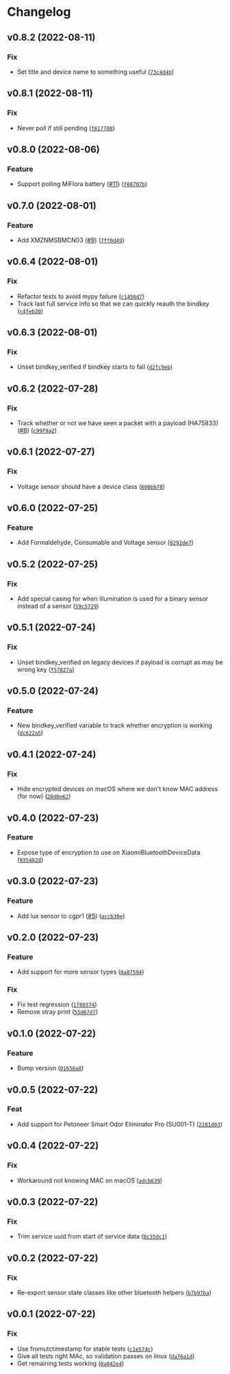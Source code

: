 # Changelog

<!--next-version-placeholder-->

## v0.8.2 (2022-08-11)
### Fix
* Set title and device name to something useful ([`73c4d4b`](https://github.com/Bluetooth-Devices/xiaomi-ble/commit/73c4d4b59f6729f9806bdf85d2544698840f4198))

## v0.8.1 (2022-08-11)
### Fix
* Never poll if still pending ([`f617708`](https://github.com/Bluetooth-Devices/xiaomi-ble/commit/f617708e4f67d0a6a4d0b853efee5568a14f8aba))

## v0.8.0 (2022-08-06)
### Feature
* Support polling MiFlora battery ([#11](https://github.com/Bluetooth-Devices/xiaomi-ble/issues/11)) ([`f08707b`](https://github.com/Bluetooth-Devices/xiaomi-ble/commit/f08707bd45d250a44ea7ca5da059feae61851089))

## v0.7.0 (2022-08-01)
### Feature
* Add XMZNMSBMCN03 ([#9](https://github.com/Bluetooth-Devices/xiaomi-ble/issues/9)) ([`7ff0d49`](https://github.com/Bluetooth-Devices/xiaomi-ble/commit/7ff0d49f73f8150e520aaa77868a4f1bd65363b1))

## v0.6.4 (2022-08-01)
### Fix
* Refactor tests to avoid mypy failure ([`c1456d7`](https://github.com/Bluetooth-Devices/xiaomi-ble/commit/c1456d7fd96300ffc7bcc21c7d17d6ec63e7a287))
* Track last full service info so that we can quickly reauth the bindkey ([`c4feb20`](https://github.com/Bluetooth-Devices/xiaomi-ble/commit/c4feb20468fdfdd1a9c80c0bee77bef2a250d462))

## v0.6.3 (2022-08-01)
### Fix
* Unset bindkey_verified if bindkey starts to fail ([`d2fc9eb`](https://github.com/Bluetooth-Devices/xiaomi-ble/commit/d2fc9eb36289a0c4779e97439e682016ae0de1fc))

## v0.6.2 (2022-07-28)
### Fix
* Track whether or not we have seen a packet with a payload (HA75833) ([#8](https://github.com/Bluetooth-Devices/xiaomi-ble/issues/8)) ([`c99f9a2`](https://github.com/Bluetooth-Devices/xiaomi-ble/commit/c99f9a2cbd09ac6cebd31349d49d6f038bfea0e6))

## v0.6.1 (2022-07-27)
### Fix
* Voltage sensor should have a device class ([`600bb78`](https://github.com/Bluetooth-Devices/xiaomi-ble/commit/600bb7819752b6f742e515eea177b65c83b1d3dc))

## v0.6.0 (2022-07-25)
### Feature
* Add Formaldehyde, Consumable and Voltage sensor ([`8292de7`](https://github.com/Bluetooth-Devices/xiaomi-ble/commit/8292de7425597897d562ea43380af221c661df90))

## v0.5.2 (2022-07-25)
### Fix
* Add special casing for when illumination is used for a binary sensor instead of a sensor ([`59c5729`](https://github.com/Bluetooth-Devices/xiaomi-ble/commit/59c5729b4c2f39944d61ab65c3aee40c6d041d21))

## v0.5.1 (2022-07-24)
### Fix
* Unset bindkey_verified on legacy devices if payload is corrupt as may be wrong key ([`f57827a`](https://github.com/Bluetooth-Devices/xiaomi-ble/commit/f57827a7caa0c9c6721f1d9773e89f3472ccf5c7))

## v0.5.0 (2022-07-24)
### Feature
* New bindkey_verified variable to track whether encryption is working ([`dc622a5`](https://github.com/Bluetooth-Devices/xiaomi-ble/commit/dc622a511e1909d96d706b77ff86c8ad1905bda0))

## v0.4.1 (2022-07-24)
### Fix
* Hide encrypted devices on macOS where we don't know MAC address (for now) ([`20d0e62`](https://github.com/Bluetooth-Devices/xiaomi-ble/commit/20d0e62939907b8d58888cd346bda5f3365f943c))

## v0.4.0 (2022-07-23)
### Feature
* Expose type of encryption to use on XiaomiBluetoothDeviceData ([`935482d`](https://github.com/Bluetooth-Devices/xiaomi-ble/commit/935482d0a78daf10b6e2ff772d32d195eba923ea))

## v0.3.0 (2022-07-23)
### Feature
* Add lux sensor to cgpr1 ([#5](https://github.com/Bluetooth-Devices/xiaomi-ble/issues/5)) ([`accb30e`](https://github.com/Bluetooth-Devices/xiaomi-ble/commit/accb30eaa5dc710518e02b92bbfa1ed6c495c992))

## v0.2.0 (2022-07-23)
### Feature
* Add support for more sensor types ([`0a87594`](https://github.com/Bluetooth-Devices/xiaomi-ble/commit/0a875940fdf7330d53a03f3ca7b7a489353396b6))

### Fix
* Fix test regression ([`1f80374`](https://github.com/Bluetooth-Devices/xiaomi-ble/commit/1f80374c5c56049235ee55f1fc885b8da2cadbb6))
* Remove stray print ([`55d67d7`](https://github.com/Bluetooth-Devices/xiaomi-ble/commit/55d67d741c1c7dd8da14729619515e09680542e1))

## v0.1.0 (2022-07-22)
### Feature
* Bump version ([`01656a0`](https://github.com/Bluetooth-Devices/xiaomi-ble/commit/01656a03ae6ece3bbcf361bf14355894cf359f0d))

## v0.0.5 (2022-07-22)
### Feat
* Add support for Petoneer Smart Odor Eliminator Pro (SU001-T) ([`2281d03`](https://github.com/Bluetooth-Devices/xiaomi-ble/commit/2281d033323f8e78e5c2a192c8a900efe859308b))

## v0.0.4 (2022-07-22)
### Fix
* Workaround not knowing MAC on macOS ([`adcb639`](https://github.com/Bluetooth-Devices/xiaomi-ble/commit/adcb63967dbdfcd502c5fd15c27c33ceca5c7638))

## v0.0.3 (2022-07-22)
### Fix
* Trim service uuid from start of service data ([`8c35dc1`](https://github.com/Bluetooth-Devices/xiaomi-ble/commit/8c35dc16cf3a782f045d567bdce26e5a3296bbf9))

## v0.0.2 (2022-07-22)
### Fix
* Re-export sensor state classes like other bluetooth helpers ([`b7b97ba`](https://github.com/Bluetooth-Devices/xiaomi-ble/commit/b7b97ba50963218d45d9d883179302aca08987ca))

## v0.0.1 (2022-07-22)
### Fix
* Use fromutctimestamp for stable tests ([`c1e574c`](https://github.com/Bluetooth-Devices/xiaomi-ble/commit/c1e574c7a3e3eed98ee061764efc37599b9c251b))
* Give all tests right MAc, so validation passes on linux ([`da76a1d`](https://github.com/Bluetooth-Devices/xiaomi-ble/commit/da76a1dbad06e8eb0c990355d4b84dee3db23860))
* Get remaining tests working ([`8a042e4`](https://github.com/Bluetooth-Devices/xiaomi-ble/commit/8a042e4e2ef64151b6ad1db45ba9164d97a536cb))
